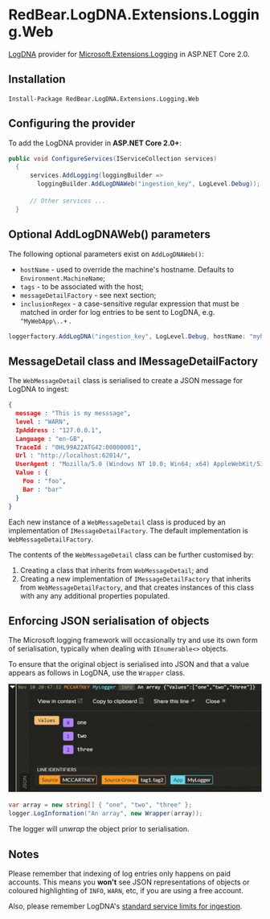 # RedBear.LogDNA.Extensions.Logging.Web
[LogDNA](https://logdna.com) provider for [Microsoft.Extensions.Logging](https://www.nuget.org/packages/Microsoft.Extensions.Logging) in ASP.NET Core 2.0.

## Installation

```
Install-Package RedBear.LogDNA.Extensions.Logging.Web
```

## Configuring the provider

To add the LogDNA provider in **ASP.NET Core 2.0+**:

```csharp
public void ConfigureServices(IServiceCollection services)
  {
      services.AddLogging(loggingBuilder =>
      	loggingBuilder.AddLogDNAWeb("ingestion_key", LogLevel.Debug));
      
      // Other services ...
  }
```


## Optional AddLogDNAWeb()  parameters

The following optional parameters exist on `AddLogDNAWeb()`:

* `hostName` - used to override the machine's hostname. Defaults to `Environment.MachineName`;
* `tags` - to be associated with the host;
* `messageDetailFactory` - see next section;
* `inclusionRegex` - a case-sensitive regular expression that must be matched in order for log entries to be sent to LogDNA, e.g. `^MyWebApp\..+` .

```csharp
loggerfactory.AddLogDNA("ingestion_key", LogLevel.Debug, hostName: "myhost", tags: new [] { "tag1", "tag2" });
```

## MessageDetail class and IMessageDetailFactory

The `WebMessageDetail` class is serialised to create a JSON message for LogDNA to ingest:

```json
{
  message : "This is my messsage",
  level : "WARN",
  IpAddress : "127.0.0.1",
  Language : "en-GB",
  TraceId : "0HL99A22ATG42:00000001",
  Url : "http://localhost:62014/",
  UserAgent : "Mozilla/5.0 (Windows NT 10.0; Win64; x64) AppleWebKit/537.36 (KHTML, like Gecko) Chrome/62.0.3202.89 Safari/537.36"
  Value : {
    Foo : "foo",
    Bar : "bar"
  }
}
```

Each new instance of a `WebMessageDetail` class is produced by an implementation of `IMessageDetailFactory`. The default implementation is `WebMessageDetailFactory`.

The contents of the `WebMessageDetail` class can be further customised by:

1. Creating a class that inherits from `WebMessageDetail`; and
2. Creating a new implementation of `IMessageDetailFactory` that inherits from `WebMessageDetailFactory`, and that creates instances of this class with any any additional properties populated.

## Enforcing JSON serialisation of objects

The Microsoft logging framework will occasionally try and use its own form of serialisation, typically when dealing with `IEnumerable<>` objects.

To ensure that the original object is serialised into JSON and that a value appears as follows in LogDNA, use the `Wrapper` class.

![An Array](docs/array.png)

```csharp
var array = new string[] { "one", "two", "three" };
logger.LogInformation("An array", new Wrapper(array));
```

The logger will *unwrap* the object prior to serialisation.

## Notes

Please remember that indexing of log entries only happens on paid accounts. This means you **won't** see JSON representations of objects or coloured highlighting of `INFO`, `WARN`, etc, if you are using a free account.

Also, please remember LogDNA's [standard service limits for ingestion](https://docs.logdna.com/docs/ingestion#section-service-limits).

